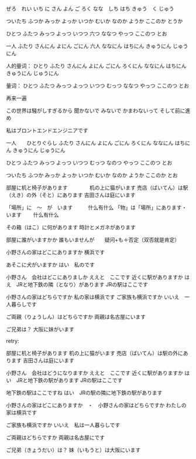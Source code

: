ぜろ　れい
いち
に
さん
よん
ご
ろく
なな　しち
はち
きゅう　く
じゅう

ついたち
ふつか
みっか
よっか
いつか
むいか
なのか
ようか
ここのか
とうか

ひとつ
ふたつ
みっつ
よっつ
いつつ
六つ
ななつ
やっつ
ここのつ
とお

一人
ふたり
さんにん
よにん
ごにん
六人
ななにん
はちにん
きゅうにん
じゅうにん


人的量词：
ひとり
ふたり
さんにん
よにん
ごにん
ろくにん
ななにん
はちにん
きゅうにん
じゅうにん

量词：
ひとつ
ふたつ
みっつ
よっつ
いつつ
むっつ
ななつ
やっつ
ここのつ
とお


再来一遍

この世界は騒がしすぎるから
聞かないで
みないで
かまわないって
そして前に進め


私はブロントエンドエンジニアです

一人　　ひとりぐらし
ふたり
さんにん
よにん
ごにん
ろくにん
ななにん
はちにん
きゅうにん
じゅうにん

ひとつ
ふたつ
みっつ
よっつ
いつつ
むっつ
なのつ
やっつ
ここのつ
とお


ついたち
ふつか
みっか
よっか
いつか
むいか
なのか
ようか
ここのか
とお

部屋に机と椅子があります　　　　
机の上に猫がいます
売店（ばいてん）は駅（えき）の外（そと）にあります
吉田さんは庭にいます

「場所」に　〜　が　います　　　什么有什么
「物」は「場所」にあります・います　　 什么有什么


その箱（はこ）に何があります
時計とメガネがあります

部屋に誰がいますかか
誰もいませんが　　疑问+も＋否定（双否就是肯定）

小野さんの家はどこにありますか
横浜です

あそこに犬がいますか
はい　私のです


小野さん　会社はどこにありましか
ええと　ここです
近くに駅がありますか
はえ　JRと地下鉄の隣（となり）があります
JRの駅はここです

小野さんの家はどちらですか
私の家は横浜です
ご家族も横浜ですか
いいえ　一人暮らしです

ご両親（りょうしん）はどちらですか
両親は名古屋にいます

ご兄弟は？
大阪に妹がいます





retry:

部屋に机と椅子があります
机の上に猫がいます
売店（ばいてん）は駅の外にあります
吉田さんは庭にいます


小野さん　会社はどうになりますか
ええと　ここです
近くに駅がありますか
はい　JRと地下鉄の駅があります
JRの駅はここです

地下鉄の駅はここですね
はい　JRの駅の隣に地下鉄の駅があります

小野さんの家はどこにありますか　・　小野さんの家はどちらですか
わたしの家は横浜です

ご家族も横浜ですか
いいえ　私は一人暮らしです

ご両親はどちらですか
両親は名古屋にです

ご兄弟（きょうだい）は？
妹（いもうと）は大阪にいます






